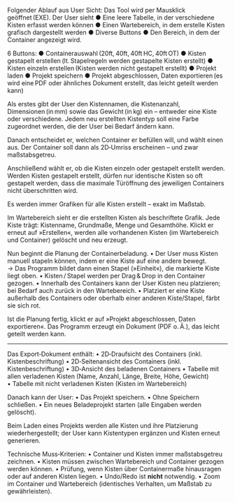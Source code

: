 <!-- Seite 1 -->
Folgender Ablauf aus User Sicht:
Das Tool wird per Mausklick geöffnet (EXE).
Der User sieht
● Eine leere Tabelle, in der verschiedene Kisten erfasst werden können
● Einen Wartebereich, in dem erstelle Kisten grafisch dargestellt werden
● Diverse Buttons
● Den Bereich, in dem der Container angezeigt wird.

6 Buttons:
● Containerauswahl (20ft, 40ft, 40ft HC, 40ft OT)
● Kisten gestapelt erstellen (lt. Stapelregeln werden gestapelte Kisten erstellt)
● Kisten einzeln erstellen (Kisten werden nicht gestapelt erstellt)
● Projekt laden
● Projekt speichern
● Projekt abgeschlossen, Daten exportieren (es wird eine PDF oder ähnliches Dokument erstellt, das leicht geteilt werden kann)

Als erstes gibt der User den Kistennamen, die Kistenanzahl, Dimensionen (in mm) sowie das Gewicht (in kg) ein – entweder eine Kiste oder verschiedene. Jedem neu erstellten Kistentyp soll eine Farbe zugeordnet werden, die der User bei Bedarf ändern kann.

Danach entscheidet er, welchen Container er befüllen will, und wählt einen aus. Der Container soll dann als 2D‑Umriss erscheinen – und zwar maßstabsgetreu.

Anschließend wählt er, ob die Kisten einzeln oder gestapelt erstellt werden. Werden Kisten gestapelt erstellt, dürfen nur identische Kisten so oft gestapelt werden, dass die maximale Türöffnung des jeweiligen Containers nicht überschritten wird.

Es werden immer Grafiken für alle Kisten erstellt – exakt im Maßstab.

Im Wartebereich sieht er die erstellten Kisten als beschriftete Grafik. Jede Kiste trägt: Kistenname, Grundmaße, Menge und Gesamthöhe. Klickt er erneut auf »Erstellen«, werden alle vorhandenen Kisten (im Wartebereich und Container) gelöscht und neu erzeugt.

Nun beginnt die Planung der Containerbeladung.
• Der User muss Kisten manuell stapeln können, indem er eine Kiste auf eine andere bewegt.
 → Das Programm bildet dann einen Stapel (»Einheit«), die markierte Kiste liegt oben.
• Kisten / Stapel werden per Drag & Drop in den Container gezogen.
• Innerhalb des Containers kann der User Kisten neu platzieren; bei Bedarf auch zurück in den Wartebereich.
• Platziert er eine Kiste außerhalb des Containers oder oberhalb einer anderen Kiste/Stapel, färbt sie sich rot.

Ist die Planung fertig, klickt er auf »Projekt abgeschlossen, Daten exportieren«. Das Programm erzeugt ein Dokument (PDF o. Ä.), das leicht geteilt werden kann.

---

<!-- Seite 2 -->
Das Export‑Dokument enthält:
• 2D‑Draufsicht des Containers (inkl. Kistenbeschriftung)
• 2D‑Seitenansicht des Containers (inkl. Kistenbeschriftung)
• 3D‑Ansicht des beladenen Containers
• Tabelle mit allen verladenen Kisten (Name, Anzahl, Länge, Breite, Höhe, Gewicht)
• Tabelle mit nicht verladenen Kisten (Kisten im Wartebereich)

Danach kann der User:
• Das Projekt speichern.
• Ohne Speichern schließen.
• Ein neues Beladeprojekt starten (alle Eingaben werden gelöscht).

Beim Laden eines Projekts werden alle Kisten und ihre Platzierung wiederhergestellt; der User kann Kistentypen ergänzen und Kisten erneut generieren.

Technische Muss‑Kriterien:
• Container und Kisten immer maßstabsgetreu zeichnen.
• Kisten müssen zwischen Wartebereich und Container gezogen werden können.
• Prüfung, wenn Kisten über Containermaße hinausragen oder auf anderen Kisten liegen.
• Undo/Redo ist **nicht** notwendig.
• Zoom im Container und Wartebereich (identisches Verhalten, um Maßstab zu gewährleisten).
